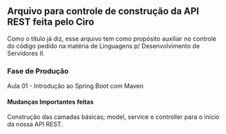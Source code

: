## Arquivo para controle de construção da API REST feita pelo Ciro
Como o título já diz, esse arquivo tem como propósito auxiliar no controle do
código pedido na matéria de Linguagens p/ Desenvolvimento de Servidores II.

### Fase de Produção
Aula 01 - Introdução ao Spring Boot com Maven

#### Mudanças Importantes feitas
Construção das camadas básicas; model, service e controller para o início da nossa 
API REST.